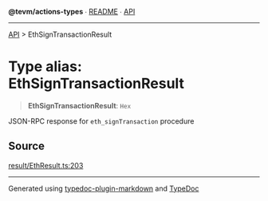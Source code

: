**@tevm/actions-types** ∙ [README](../README.md) ∙ [API](../API.md)

***

[API](../API.md) > EthSignTransactionResult

# Type alias: EthSignTransactionResult

> **EthSignTransactionResult**: `Hex`

JSON-RPC response for `eth_signTransaction` procedure

## Source

[result/EthResult.ts:203](https://github.com/evmts/tevm-monorepo/blob/main/core/actions-types/src/result/EthResult.ts#L203)

***
Generated using [typedoc-plugin-markdown](https://www.npmjs.com/package/typedoc-plugin-markdown) and [TypeDoc](https://typedoc.org/)
